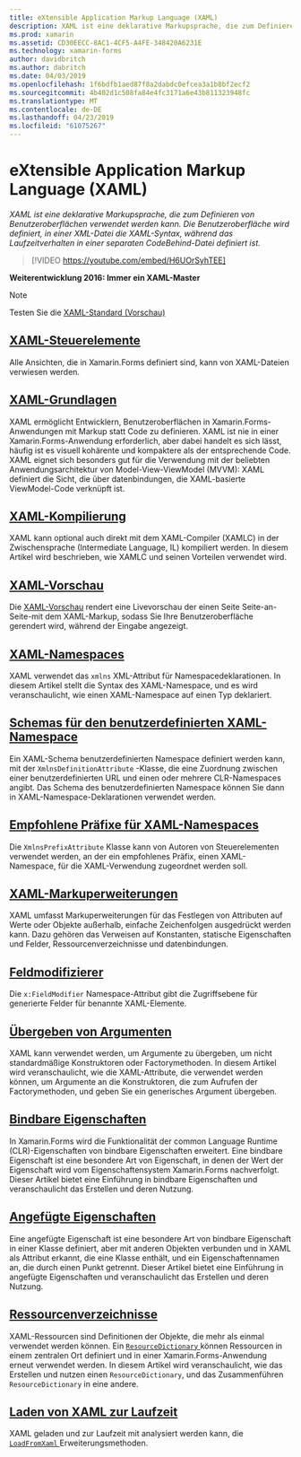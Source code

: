 ```yaml
---
title: eXtensible Application Markup Language (XAML)
description: XAML ist eine deklarative Markupsprache, die zum Definieren von Benutzeroberflächen verwendet werden kann. Die Benutzeroberfläche wird definiert, in einer XML-Datei die XAML-Syntax, während das Laufzeitverhalten in einer separaten CodeBehind-Datei definiert ist.
ms.prod: xamarin
ms.assetid: CD30EECC-8AC1-4CF5-A4FE-348420A6231E
ms.technology: xamarin-forms
author: davidbritch
ms.author: dabritch
ms.date: 04/03/2019
ms.openlocfilehash: 1f6bdfb1aed87f8a2dabdc0efcea3a1b8bf2ecf2
ms.sourcegitcommit: 4b402d1c508fa84e4fc3171a6e43b811323948fc
ms.translationtype: MT
ms.contentlocale: de-DE
ms.lasthandoff: 04/23/2019
ms.locfileid: "61075267"
---
```

# <a name="extensible-application-markup-language-xaml"></a>eXtensible Application Markup Language (XAML)

_XAML ist eine deklarative Markupsprache, die zum Definieren von Benutzeroberflächen verwendet werden kann. Die Benutzeroberfläche wird definiert, in einer XML-Datei die XAML-Syntax, während das Laufzeitverhalten in einer separaten CodeBehind-Datei definiert ist._

> [!VIDEO https://youtube.com/embed/H6UOrSyhTEE]

**Weiterentwicklung 2016: Immer ein XAML-Master**

> [!NOTE]
> Testen Sie die [XAML-Standard (Vorschau)](standard/index.md)

## <a name="xaml-controlsxaml-controlsmd"></a>[XAML-Steuerelemente](xaml-controls.md)

Alle Ansichten, die in Xamarin.Forms definiert sind, kann von XAML-Dateien verwiesen werden.

<a name="xaml" />

## <a name="xaml-basicsxaml-basicsindexmd"></a>[XAML-Grundlagen](xaml-basics/index.md)

XAML ermöglicht Entwicklern, Benutzeroberflächen in Xamarin.Forms-Anwendungen mit Markup statt Code zu definieren. XAML ist nie in einer Xamarin.Forms-Anwendung erforderlich, aber dabei handelt es sich lässt, häufig ist es visuell kohärente und kompaktere als der entsprechende Code. XAML eignet sich besonders gut für die Verwendung mit der beliebten Anwendungsarchitektur von Model-View-ViewModel (MVVM): XAML definiert die Sicht, die über datenbindungen, die XAML-basierte ViewModel-Code verknüpft ist.

## <a name="xaml-compilationxamlcmd"></a>[XAML-Kompilierung](xamlc.md)

XAML kann optional auch direkt mit dem XAML-Compiler (XAMLC) in der Zwischensprache (Intermediate Language, IL) kompiliert werden. In diesem Artikel wird beschrieben, wie XAMLC und seinen Vorteilen verwendet wird.

## <a name="xaml-previewerxaml-previewerindexmd"></a>[XAML-Vorschau](xaml-previewer/index.md)

Die [XAML-Vorschau](~/xamarin-forms/xaml/xaml-previewer/index.md) rendert eine Livevorschau der einen Seite Seite-an-Seite-mit dem XAML-Markup, sodass Sie Ihre Benutzeroberfläche gerendert wird, während der Eingabe angezeigt.

## <a name="xaml-namespacesnamespacesmd"></a>[XAML-Namespaces](namespaces.md)

XAML verwendet das `xmlns` XML-Attribut für Namespacedeklarationen. In diesem Artikel stellt die Syntax des XAML-Namespace, und es wird veranschaulicht, wie einen XAML-Namespace auf einen Typ deklariert.

## <a name="xaml-custom-namespace-schemascustom-namespace-schemasmd"></a>[Schemas für den benutzerdefinierten XAML-Namespace](custom-namespace-schemas.md)

Ein XAML-Schema benutzerdefinierten Namespace definiert werden kann, mit der `XmlnsDefinitionAttribute` -Klasse, die eine Zuordnung zwischen einer benutzerdefinierten URL und einen oder mehrere CLR-Namespaces angibt. Das Schema des benutzerdefinierten Namespace können Sie dann in XAML-Namespace-Deklarationen verwendet werden.

## <a name="xaml-namespace-recommended-prefixescustom-prefixmd"></a>[Empfohlene Präfixe für XAML-Namespaces](custom-prefix.md)

Die `XmlnsPrefixAttribute` Klasse kann von Autoren von Steuerelementen verwendet werden, an der ein empfohlenes Präfix, einen XAML-Namespace, für die XAML-Verwendung zugeordnet werden soll.

## <a name="xaml-markup-extensionsmarkup-extensionsindexmd"></a>[XAML-Markuperweiterungen](markup-extensions/index.md)

XAML umfasst Markuperweiterungen für das Festlegen von Attributen auf Werte oder Objekte außerhalb, einfache Zeichenfolgen ausgedrückt werden kann. Dazu gehören das Verweisen auf Konstanten, statische Eigenschaften und Felder, Ressourcenverzeichnisse und datenbindungen.

## <a name="field-modifiersfield-modifiersmd"></a>[Feldmodifizierer](field-modifiers.md)

Die `x:FieldModifier` Namespace-Attribut gibt die Zugriffsebene für generierte Felder für benannte XAML-Elemente.

## <a name="passing-argumentspassing-argumentsmd"></a>[Übergeben von Argumenten](passing-arguments.md)

XAML kann verwendet werden, um Argumente zu übergeben, um nicht standardmäßige Konstruktoren oder Factorymethoden. In diesem Artikel wird veranschaulicht, wie die XAML-Attribute, die verwendet werden können, um Argumente an die Konstruktoren, die zum Aufrufen der Factorymethoden, und geben Sie ein generisches Argument übergeben.

## <a name="bindable-propertiesbindable-propertiesmd"></a>[Bindbare Eigenschaften](bindable-properties.md)

In Xamarin.Forms wird die Funktionalität der common Language Runtime (CLR)-Eigenschaften von bindbare Eigenschaften erweitert. Eine bindbare Eigenschaft ist eine besondere Art von Eigenschaft, in denen der Wert der Eigenschaft wird vom Eigenschaftensystem Xamarin.Forms nachverfolgt. Dieser Artikel bietet eine Einführung in bindbare Eigenschaften und veranschaulicht das Erstellen und deren Nutzung.

## <a name="attached-propertiesattached-propertiesmd"></a>[Angefügte Eigenschaften](attached-properties.md)

Eine angefügte Eigenschaft ist eine besondere Art von bindbare Eigenschaft in einer Klasse definiert, aber mit anderen Objekten verbunden und in XAML als Attribut erkannt, die eine Klasse enthält, und ein Eigenschaftennamen an, die durch einen Punkt getrennt. Dieser Artikel bietet eine Einführung in angefügte Eigenschaften und veranschaulicht das Erstellen und deren Nutzung.

## <a name="resource-dictionariesresource-dictionariesmd"></a>[Ressourcenverzeichnisse](resource-dictionaries.md)

XAML-Ressourcen sind Definitionen der Objekte, die mehr als einmal verwendet werden können. Ein [ `ResourceDictionary` ](xref:Xamarin.Forms.ResourceDictionary) können Ressourcen in einem zentralen Ort definiert und in einer Xamarin.Forms-Anwendung erneut verwendet werden. In diesem Artikel wird veranschaulicht, wie das Erstellen und nutzen einen `ResourceDictionary`, und das Zusammenführen `ResourceDictionary` in eine andere.

## <a name="loading-xaml-at-runtimeruntime-loadmd"></a>[Laden von XAML zur Laufzeit](runtime-load.md)

XAML geladen und zur Laufzeit mit analysiert werden kann, die [ `LoadFromXaml` ](xref:Xamarin.Forms.Xaml.Extensions.LoadFromXaml*) Erweiterungsmethoden.
